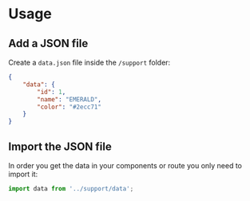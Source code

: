 # Usage

## Add a JSON file

Create a `data.json` file inside the `/support` folder:

```json
{
    "data": {
        "id": 1,
        "name": "EMERALD",
        "color": "#2ecc71"
    }
}
```

## Import the JSON file

In order you get the data in your components or route you only need to import it:

```js
import data from '../support/data';
```
